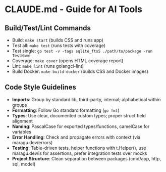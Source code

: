 # CLAUDE.md - Guide for AI Tools

## Build/Test/Lint Commands
- Build: `make start` (builds CSS and runs app)
- Test all: `make test` (runs tests with coverage)
- Test single: `go test -v -tags sqlite_fts5 ./path/to/package -run TestName`
- Coverage: `make cover` (opens HTML coverage report)
- Lint: `make lint` (runs golangci-lint)
- Build Docker: `make build-docker` (builds CSS and Docker images)

## Code Style Guidelines
- **Imports**: Group by standard lib, third-party, internal; alphabetical within groups
- **Formatting**: Follow Go standard formatting (`go fmt`)
- **Types**: Use clear, documented custom types; proper struct field alignment
- **Naming**: PascalCase for exported types/functions, camelCase for variables
- **Error Handling**: Check and propagate errors with context (via maragu.dev/errors)
- **Testing**: Table-driven tests, helper functions with t.Helper(), use maragu.dev/is for assertions, prefer integration tests over mocks
- **Project Structure**: Clean separation between packages (cmd/app, http, sql, model)
